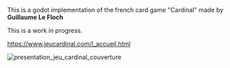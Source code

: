 This is a godot implementation of the french card game "Cardinal" made by **Guillaume Le Floch**

This is a work in progress.


https://www.jeucardinal.com/l_accueil.html

![presentation_jeu_cardinal_couverture](https://github.com/user-attachments/assets/0c549933-8872-4b6d-8248-1e5f158bea53)
